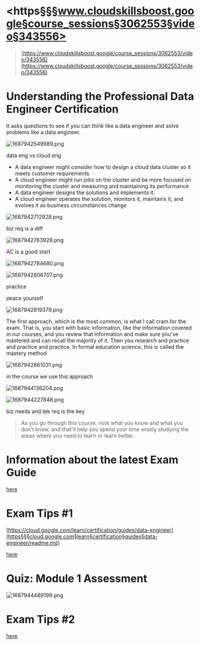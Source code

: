 # <https§§§www.cloudskillsboost.google§course_sessions§3062553§video§343556>

> [https://www.cloudskillsboost.google/course_sessions/3062553/video/343556](https://www.cloudskillsboost.google/course_sessions/3062553/video/343556)

# Understanding the Professional Data Engineer Certification

It asks questions to see if you can think like a data engineer and solve problems like a data engineer.

![1687942549989.png](./1687942549989.png)

data eng vs cloud eng

* A data engineer might consider how to design a cloud data cluster so it meets customer requirements.
* A cloud engineer might run jobs on the cluster and be more focused on monitoring the cluster and measuring and maintaining its performance
* A data engineer designs the solutions and implements it.
* A cloud engineer operates the solution, monitors it, maintains it, and evolves it as business circumstances change

![1687942712928.png](./1687942712928.png)

biz req is a diff

![1687942763928.png](./1687942763928.png)

AC is a good start

![1687942784680.png](./1687942784680.png)

![1687942806707.png](./1687942806707.png)

practice

peace yourself

![1687942819379.png](./1687942819379.png)

The first approach, which is the most common, is what I call cram for the exam. That is, you start with basic information, like the information covered in our courses,
and you review that information and make sure you've mastered and can recall the majority of it. Then you research and practice and practice and practice. In formal education science, this
is called the mastery method

![1687942861031.png](./1687942861031.png)

in the course we use this approach

![1687944136204.png](./1687944136204.png)

![1687944227848.png](./1687944227848.png)

biz needs and tek req is the key

> As you go through this course, note what you know and what you don't know, and that'll help you spend your time wisely studying the areas where you need to learn or learn better.

# Information about the latest Exam Guide

[here](T-GCPPDE-A-Locales-1-l3-file-en-3.pdf)

# Exam Tips #1

[https://cloud.google.com/learn/certification/guides/data-engineer](https§§§cloud.google.com§learn§certification§guides§data-engineer/readme.md)

[here](T-GCPPDE-A-Locales-1-l5-file-en-4.pdf)

# Quiz: Module 1 Assessment

![1687944489199.png](./1687944489199.png)

# Exam Tips #2

[here](T-GCPPDE-A-Locales-1-l7-file-en-4.pdf)

